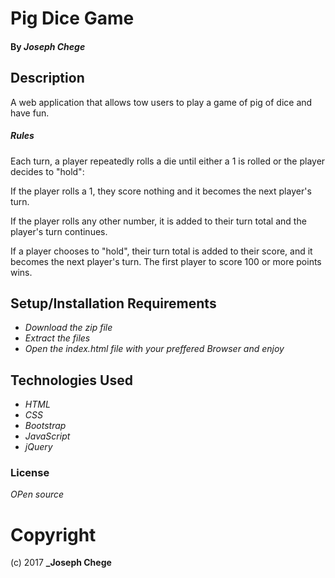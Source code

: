 # Pig Dice Game

#### By _Joseph Chege_

## Description
A web application that allows tow users to play a game of pig of dice and have fun.

##### Rules
Each turn, a player repeatedly rolls a die until either a 1 is rolled or the player decides to "hold":

If the player rolls a 1, they score nothing and it becomes the next player's turn.

If the player rolls any other number, it is added to their turn total and the player's turn continues.

If a player chooses to "hold", their turn total is added to their score, and it becomes the next player's turn.
The first player to score 100 or more points wins.

## Setup/Installation Requirements

* _Download the zip file_
* _Extract the files_
* _Open the index.html file with your preffered Browser and enjoy_

## Technologies Used

* _HTML_
* _CSS_
* _Bootstrap_
* _JavaScript_
* _jQuery_

### License
*OPen source*

#           Copyright 
 (c) 2017 **_Joseph Chege**
